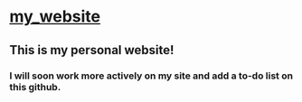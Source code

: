 # <a href="http://hugo-murat.com/">my_website<a>

## This is my personal website!
### I will soon work more actively on my site and add a to-do list on this github.
